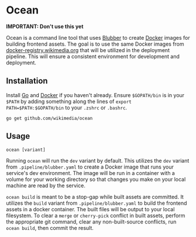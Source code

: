 # Ocean

**IMPORTANT: Don't use this yet**

Ocean is a command line tool that uses [Blubber](https://wikitech.wikimedia.org/wiki/Blubber) to create [Docker](https://www.docker.com/) images for building frontend assets. The goal is to use the same Docker images from [docker-registry.wikimedia.org](https://tools.wmflabs.org/dockerregistry/) that will be utilized in the deployment pipeline. This will ensure a consistent environment for development and deployment.

## Installation

Install [Go](https://golang.org) and [Docker](https://www.docker.com/) if you haven't already. Ensure `$GOPATH/bin` is in your `$PATH` by adding something along the lines of `export PATH=$PATH:$GOPATH/bin` to your `.zshrc` or `.bashrc`.

```
go get github.com/wikimedia/ocean
```

## Usage

```
ocean [variant]
```

Running `ocean` will run the `dev` variant by default. This utilizes the `dev` variant from `.pipeline/blubber.yaml` to create a Docker image that runs your service's dev environment. The image will be run in a container with a volume for your working directory so that changes you make on your local machine are read by the service.

`ocean build` is meant to be a stop-gap while built assets are committed. It utilizes the `build` variant from `.pipeline/blubber.yaml` to build the frontend assets in a docker container. The built files will be output to your local filesystem. To clear a `merge` or `cherry-pick` conflict in built assets, perform the appropriate git command, clear any non-built-source conflicts, run `ocean build`, then commit the result.
